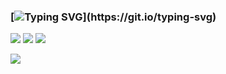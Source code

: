 ### [![Typing SVG](https://readme-typing-svg.herokuapp.com?font=Fira+Code&duration=3000&pause=1000&color=15C828&width=435&lines=Hi%2C+i'm+a+C%2FC%2B%2B+developer...)](https://git.io/typing-svg)

![](http://github-profile-summary-cards.vercel.app/api/cards/stats?username=droysky&theme=dark)
![](http://github-profile-summary-cards.vercel.app/api/cards/repos-per-language?username=droysky&theme=dark)
![](https://leetcard.jacoblin.cool/droysky?width=500&height=200,&theme=dark)

[![](https://github-readme-stats.vercel.app/api/top-langs/?username=droysky&layout=compact,&theme=dark)](https://github.com/anuraghazra/github-readme-stats)

